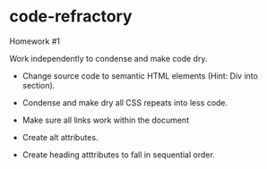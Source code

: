 # code-refractory

Homework #1

Work independently to condense and make code dry.

- Change source code to semantic HTML elements (Hint: Div into section).

- Condense and make dry all CSS repeats into less code.

- Make sure all links work within the document

- Create alt attributes.

- Create heading atttributes to fall in sequential order.
